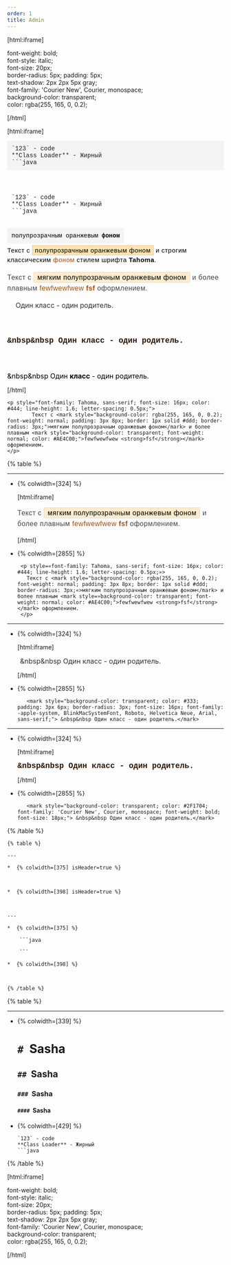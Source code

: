 ```yaml
---
order: 1
title: Admin
---
```


[html:iframe]

font-weight: bold;                <br/>
font-style: italic;               <br/>
font-size: 20px;                  <br/>
border-radius: 5px; padding: 5px; <br/>
text-shadow: 2px 2px 5px gray;    <br/>
font-family: 'Courier New', Courier, monospace; <br/>
background-color: transparent;    <br/>
color: rgba(255, 165, 0, 0.2);    <br/>

[/html]

[html:iframe]

<pre style="background-color: #f4f4f4; padding: 10px; border-radius: 3px; overflow: auto; font-family: 'Courier New', Courier, monospace;">
`123` - code
**Class Loader** - Жирный
```java
</pre>

<br/>

<pre style="background-color: transparent; padding: 10px; border-radius: 3px; overflow: auto; font-family: 'Courier New', Courier, monospace;">
`123` - code
**Class Loader** - Жирный
```java
</pre>

<br/>

<mark style="background-color: #f4f4f4; padding: 10px; border-radius: 3px; overflow: auto; font-family: 'Courier New', Courier, monospace;">
полупрозрачным оранжевым<strong> фоном </strong>
</mark>

<p style="font-family: Tahoma, sans-serif; font-size: 15px; color: #000; line-height: 1.5; letter-spacing: 0.5px;">
        Текст с <mark style="background-color: rgba(255, 165, 0, 0.3); font-weight: normal; padding: 2px 6px; border: 1px solid #ccc;">полупрозрачным оранжевым фоном</mark> и строгим классическим <mark style="background-color: transparent; font-weight: normal; color: #AE4C00;"> фоном </mark>стилем шрифта <strong>Tahoma</strong>.
</p>

<p style="font-family: Tahoma, sans-serif; font-size: 16px; color: #444; line-height: 1.6; letter-spacing: 0.5px;">
        Текст с <mark style="background-color: rgba(255, 165, 0, 0.2); font-weight: normal; padding: 3px 8px; border: 1px solid #ddd; border-radius: 3px;">мягким полупрозрачным оранжевым фоном</mark> и более плавным <mark style="background-color: transparent; font-weight: normal; color: #AE4C00;">fewfwewfwew <strong>fsf</strong></mark> оформлением.
</p>
<mark style="background-color: transparent; color: #333; padding: 3px 6px; border-radius: 3px; font-size: 16px; font-family: -apple-system, BlinkMacSystemFont, Roboto, Helvetica Neue, Arial, sans-serif;"> &nbsp&nbsp Один класс - один родитель.</mark>

<br/><br/>

<mark style="background-color: transparent; color: #2F1704; font-family: 'Courier New', Courier, monospace; font-weight: bold; font-size: 18px;"> &nbsp&nbsp Один класс - один родитель.</mark>

<br/><br/>

<mark style="background-color: transparent; color: black; font-family: font-family: -apple-system, BlinkMacSystemFont, Roboto, Helvetica Neue, sans-serif !important; font-size: 16px !important;"> &nbsp&nbsp Один <strong>класс</strong> - один родитель.</mark>

[/html]

```
<p style="font-family: Tahoma, sans-serif; font-size: 16px; color: #444; line-height: 1.6; letter-spacing: 0.5px;">
        Текст с <mark style="background-color: rgba(255, 165, 0, 0.2); font-weight: normal; padding: 3px 8px; border: 1px solid #ddd; border-radius: 3px;">мягким полупрозрачным оранжевым фоном</mark> и более плавным <mark style="background-color: transparent; font-weight: normal; color: #AE4C00;">fewfwewfwew <strong>fsf</strong></mark> оформлением.
</p>
```

{% table %}

---

*  {% colwidth=[324] %}

   [html:iframe]

   <p style="font-family: Tahoma, sans-serif; font-size: 16px; color: #444; line-height: 1.6; letter-spacing: 0.5px;">
      Текст с <mark style="background-color: rgba(255, 165, 0, 0.2); font-weight: normal; padding: 3px 8px; border: 1px solid #ddd; border-radius: 3px;">мягким полупрозрачным оранжевым фоном</mark> и более плавным <mark style="background-color: transparent; font-weight: normal; color: #AE4C00;">fewfwewfwew <strong>fsf</strong></mark> оформлением.
   </p>

   [/html]

*  {% colwidth=[2855] %}

   ```
    <p style=«font-family: Tahoma, sans-serif; font-size: 16px; color: #444; line-height: 1.6; letter-spacing: 0.5px;»>
      Текст с <mark style="background-color: rgba(255, 165, 0, 0.2); font-weight: normal; padding: 3px 8px; border: 1px solid #ddd; border-radius: 3px;«>мягким полупрозрачным оранжевым фоном</mark> и более плавным <mark style=»background-color: transparent; font-weight: normal; color: #AE4C00;">fewfwewfwew <strong>fsf</strong></mark> оформлением.
    </p>
   ```

---

*  {% colwidth=[324] %}

   [html:iframe]

      <mark style="background-color: transparent; color: #333; padding: 3px 6px; border-radius: 3px; font-size: 16px; font-family: -apple-system, BlinkMacSystemFont, Roboto, Helvetica Neue, Arial, sans-serif;"> &nbsp&nbsp Один класс - один родитель.</mark>

   [/html]

*  {% colwidth=[2855] %}

   ```
      <mark style="background-color: transparent; color: #333; padding: 3px 6px; border-radius: 3px; font-size: 16px; font-family: -apple-system, BlinkMacSystemFont, Roboto, Helvetica Neue, Arial, sans-serif;"> &nbsp&nbsp Один класс - один родитель.</mark>
   ```

---

*  {% colwidth=[324] %}

   [html:iframe]

   <mark style="background-color: transparent; color: #2F1704; font-family: 'Courier New', Courier, monospace; font-weight: bold; font-size: 18px;"> &nbsp&nbsp Один класс - один родитель.</mark>

   [/html]

*  {% colwidth=[2855] %}

   ```
      <mark style="background-color: transparent; color: #2F1704; font-family: 'Courier New', Courier, monospace; font-weight: bold; font-size: 18px;"> &nbsp&nbsp Один класс - один родитель.</mark>
   ```

{% /table %}

```
{% table %}

---

*  {% colwidth=[375] isHeader=true %}



*  {% colwidth=[398] isHeader=true %}

   

---

*  {% colwidth=[375] %}

	```java

	```

*  {% colwidth=[398] %}

	

{% /table %}
```

{% table %}

---

*  {% colwidth=[339] %}

   # `#`  Sasha

   ## `##`  Sasha

   ### `###`  Sasha

   #### `####`  Sasha

*  {% colwidth=[429] %}

   ```
   `123` - code
   **Class Loader** - Жирный
   ```java
   ```

{% /table %}

[html:iframe]

font-weight: bold;                <br/>
font-style: italic;               <br/>
font-size: 20px;                  <br/>
border-radius: 5px; padding: 5px; <br/>
text-shadow: 2px 2px 5px gray;    <br/>
font-family: 'Courier New', Courier, monospace; <br/>
background-color: transparent;    <br/>
color: rgba(255, 165, 0, 0.2);    <br/>

[/html]
